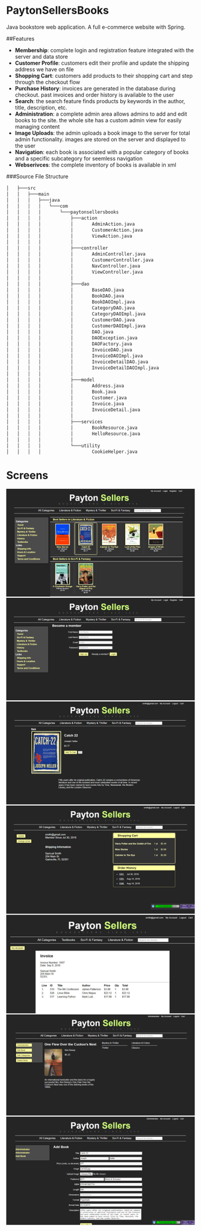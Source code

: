 # PaytonSellersBooks
Java bookstore web application. A full e-commerce website with Spring.

##Features
* **Membership**: complete login and registration feature integrated with the server and data store
* **Customer Profile**: customers edit their profile and update the shipping address we have on file
* **Shopping Cart**: customers add products to their shopping cart and step through the checkout flow
* **Purchase History**: invoices are generated in the database during checkout. past invoices and order history
is available to the user
* **Search**: the search feature finds products by keywords in the author, title, description, etc.
* **Administration**: a complete admin area allows admins to add and edit books to the site. the whole site has a custom admin view for easily managing content
* **Image Uploads**: the admin uploads a book image to the server for total admin functionality. images are stored on the server and displayed to the user
* **Navigation**: each book is associated with a popular category of books and a specific subcategory for seemless navigation
* **Webserivces**: the complete inventory of books is available in xml

###Source File Structure
```
│   ├───src
│   │   ├───main
│   │   │   ├───java
│   │   │   │   └───com
│   │   │   │       └───paytonsellersbooks
│   │   │   │           ├───action
│   │   │   │           │       AdminAction.java
│   │   │   │           │       CustomerAction.java
│   │   │   │           │       ViewAction.java
│   │   │   │           │       
│   │   │   │           ├───controller
│   │   │   │           │       AdminController.java
│   │   │   │           │       CustomerController.java
│   │   │   │           │       NavController.java
│   │   │   │           │       ViewController.java
│   │   │   │           │       
│   │   │   │           ├───dao
│   │   │   │           │       BaseDAO.java
│   │   │   │           │       BookDAO.java
│   │   │   │           │       BookDAOImpl.java
│   │   │   │           │       CategoryDAO.java
│   │   │   │           │       CategoryDAOImpl.java
│   │   │   │           │       CustomerDAO.java
│   │   │   │           │       CustomerDAOImpl.java
│   │   │   │           │       DAO.java
│   │   │   │           │       DAOException.java
│   │   │   │           │       DAOFactory.java
│   │   │   │           │       InvoiceDAO.java
│   │   │   │           │       InvoiceDAOImpl.java
│   │   │   │           │       InvoiceDetailDAO.java
│   │   │   │           │       InvoiceDetailDAOImpl.java
│   │   │   │           │       
│   │   │   │           ├───model
│   │   │   │           │       Address.java
│   │   │   │           │       Book.java
│   │   │   │           │       Customer.java
│   │   │   │           │       Invoice.java
│   │   │   │           │       InvoiceDetail.java
│   │   │   │           │       
│   │   │   │           ├───services
│   │   │   │           │       BookResource.java
│   │   │   │           │       HelloResource.java
│   │   │   │           │       
│   │   │   │           └───utility
│   │   │   │                   CookieHelper.java

```

# Screens
![Alt text](/screens/1.jpg)
![Alt text](/screens/2.jpg)
![Alt text](/screens/6.jpg)
![Alt text](/screens/7.jpg)
![Alt text](/screens/8.jpg)
![Alt text](/screens/9.jpg)
![Alt text](/screens/10.jpg)


